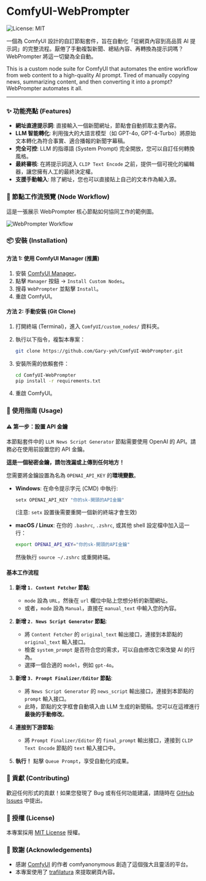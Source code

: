 # ComfyUI-WebPrompter

![License: MIT](https://img.shields.io/badge/License-MIT-yellow.svg)

一個為 ComfyUI 設計的自訂節點套件，旨在自動化「從網頁內容到高品質 AI 提示詞」的完整流程。厭倦了手動複製新聞、總結內容、再轉換為提示詞嗎？WebPrompter 將這一切變為全自動。

This is a custom node suite for ComfyUI that automates the entire workflow from web content to a high-quality AI prompt. Tired of manually copying news, summarizing content, and then converting it into a prompt? WebPrompter automates it all.

---

### ✨ 功能亮點 (Features)

*   **網址直達提示詞**: 直接輸入一個新聞網址，節點會自動抓取主要內容。
*   **LLM 智能轉化**: 利用強大的大語言模型（如 GPT-4o, GPT-4-Turbo）將原始文本轉化為符合事實、適合播報的新聞字幕稿。
*   **完全可控**: LLM 的指導語 (System Prompt) 完全開放，您可以自訂任何轉換風格。
*   **最終審核**: 在將提示詞送入 `CLIP Text Encode` 之前，提供一個可視化的編輯器，讓您擁有人工的最終決定權。
*   **支援手動輸入**: 除了網址，您也可以直接貼上自己的文本作為輸入源。

### 🎨 節點工作流預覽 (Node Workflow)

這是一張展示 WebPrompter 核心節點如何協同工作的範例圖。

<!-- 
重要提示：請截一張您在 ComfyUI 中使用這套節點的圖片，
命名為 workflow_example.png，並將它放在專案的 `assets` 資料夾下。
-->
![WebPrompter Workflow](assets/workflow_example.png)


### 📦 安裝 (Installation)

#### 方法 1: 使用 ComfyUI Manager (推薦)

1.  安裝 [ComfyUI Manager](https://github.com/ltdrdata/ComfyUI-Manager)。
2.  點擊 `Manager` 按鈕 -> `Install Custom Nodes`。
3.  搜尋 `WebPrompter` 並點擊 `Install`。
4.  重啟 ComfyUI。

<!--
開發者提示：在您的專案被 ComfyUI Manager 收錄前，可以先保留這段說明。
這是使用者最喜歡的安裝方式。
-->

#### 方法 2: 手動安裝 (Git Clone)

1.  打開終端 (Terminal)，進入 `ComfyUI/custom_nodes/` 資料夾。
2.  執行以下指令，複製本專案：
    ```bash
    git clone https://github.com/Gary-yeh/ComfyUI-WebPrompter.git
    ```
    <!-- 請確認上面的 GitHub 用戶名 `Gary-yeh` 是否正確 -->

3.  安裝所需的依賴套件：
    ```bash
    cd ComfyUI-WebPrompter
    pip install -r requirements.txt
    ```

4.  重啟 ComfyUI。

### 🚀 使用指南 (Usage)

#### ⚠️ 第一步：設置 API 金鑰

本節點套件中的 `LLM News Script Generator` 節點需要使用 OpenAI 的 API。請務必在使用前設置您的 API 金鑰。

**這是一個秘密金鑰，請勿洩漏或上傳到任何地方！**

您需要將金鑰設置為名為 `OPENAI_API_KEY` 的**環境變數**。

*   **Windows**:
    在命令提示字元 (CMD) 中執行:
    ```cmd
    setx OPENAI_API_KEY "你的sk-開頭的API金鑰"
    ```
    (注意: `setx` 設置後需要重開一個新的終端才會生效)

*   **macOS / Linux**:
    在你的 `.bashrc`, `.zshrc`, 或其他 shell 設定檔中加入這一行：
    ```bash
    export OPENAI_API_KEY="你的sk-開頭的API金鑰"
    ```
    然後執行 `source ~/.zshrc` 或重開終端。

#### 基本工作流程

1.  **新增 `1. Content Fetcher` 節點**:
    *   `mode` 設為 `URL`，然後在 `url` 欄位中貼上您想分析的新聞網址。
    *   或者，`mode` 設為 `Manual`，直接在 `manual_text` 中輸入您的內容。

2.  **新增 `2. News Script Generator` 節點**:
    *   將 `Content Fetcher` 的 `original_text` 輸出接口，連接到本節點的 `original_text` 輸入接口。
    *   檢查 `system_prompt` 是否符合您的需求，可以自由修改它來改變 AI 的行為。
    *   選擇一個合適的 `model`，例如 `gpt-4o`。

3.  **新增 `3. Prompt Finalizer/Editor` 節點**:
    *   將 `News Script Generator` 的 `news_script` 輸出接口，連接到本節點的 `prompt` 輸入接口。
    *   此時，節點的文字框會自動填入由 LLM 生成的新聞稿。您可以在這裡進行**最後的手動修改**。

4.  **連接到下游節點**:
    *   將 `Prompt Finalizer/Editor` 的 `final_prompt` 輸出接口，連接到 `CLIP Text Encode` 節點的 `text` 輸入接口中。

5.  **執行！** 點擊 `Queue Prompt`，享受自動化的成果。

### 🤝 貢獻 (Contributing)

歡迎任何形式的貢獻！如果您發現了 Bug 或有任何功能建議，請隨時在 [GitHub Issues](https://github.com/Gary-yeh/ComfyUI-WebPrompter/issues) 中提出。

<!-- 同樣，請確認上面的 GitHub 用戶名 -->

### 📄 授權 (License)

本專案採用 [MIT License](LICENSE) 授權。

### 🙏 致謝 (Acknowledgements)

*   感謝 [ComfyUI](https://github.com/comfyanonymous/ComfyUI) 的作者 comfyanonymous 創造了這個強大且靈活的平台。
*   本專案使用了 [trafilatura](https://github.com/adbar/trafilatura) 來提取網頁內容。
